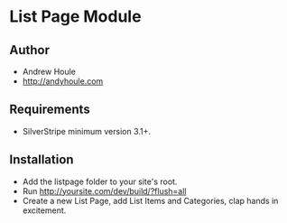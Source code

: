 List Page Module
==================

## Author
* Andrew Houle
* http://andyhoule.com

## Requirements
* SilverStripe minimum version 3.1+.

## Installation
* Add the listpage folder to your site's root.
* Run http://yoursite.com/dev/build/?flush=all
* Create a new List Page, add List Items and Categories, clap hands in excitement.